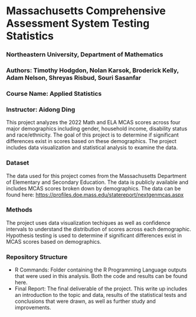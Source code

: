 **<h1>Massachusetts Comprehensive Assessment System Testing Statistics</h1>**

**<h3>Northeastern University, Department of Mathematics</h3>**
**<h3>Authors: Timothy Hodgdon, Nolan Karsok, Broderick Kelly, Adam Nelson, Shreyas Risbud, Souri Sasanfar</h3>**
**<h3>Course Name: Applied Statistics</h3>**
**<h3>Instructor: Aidong Ding</h3>**

This project analyzes the 2022 Math and ELA MCAS scores across four major demographics including gender, household income, disability status and race/ethnicity. The goal of this project is to determine if significant differences exist in scores based on these demographics. The project includes data visualization and statistical analysis to examine the data.

**<h3>Dataset</h3>**
The data used for this project comes from the Massachusetts Department of Elementary and Secondary Education. The data is publicly available and includes MCAS scores broken down by demographics. The data can be found here: https://profiles.doe.mass.edu/statereport/nextgenmcas.aspx

**<h3>Methods</h3>**
The project uses data visualization techiques as well as confidence intervals to understand the distribution of scores across each demographic. Hypothesis testing is used to determine if significant differences exist in MCAS scores based on demographics.

**<h3>Repository Structure</h3>**
* R Commands: Folder containing the R Programming Language outputs that were used in this analysis. Both the code and results can be found here.
* Final Report: The final deliverable of the project. This write up includes an introduction to the topic and data, results of the statistical tests and conclusions that were drawn, as well as further study and improvements.
